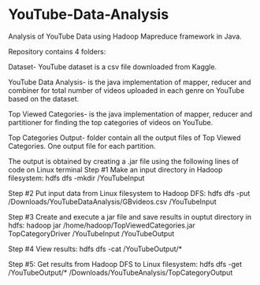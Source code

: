 # YouTube-Data-Analysis
Analysis of YouTube Data using Hadoop Mapreduce framework in Java.

Repository contains 4 folders:

Dataset- YouTube dataset is a csv file downloaded from Kaggle.

YouTube Data Analysis- is the java implementation of mapper, reducer and combiner
for total number of videos uploaded in each genre on YouTube based on the dataset.

Top Viewed Categories- is the java implementation of mapper, reducer and partitioner
for finding the top categories of videos on YouTube.

Top Categories Output- folder contain all the output files of Top Viewed Categories.
One output file for each partition.

The output is obtained by creating a .jar file using the following lines of code on Linux terminal
Step #1 Make an input directory in Hadoop filesystem: hdfs dfs -mkdir /YouTubeInput

Step #2 Put input data from Linux filesystem to Hadoop DFS: 
hdfs dfs -put /Downloads/YouTubeDataAnalysis/GBvideos.csv /YouTubeInput

Step #3 Create and execute a jar file and save results in ouptut directory in hdfs: 
hadoop jar /home/hadoop/TopViewedCategories.jar TopCategoryDriver /YouTubeInput /YouTubeOutput

Step #4 View results: hdfs dfs -cat /YouTubeOutput/*

Step #5: Get results from Hadoop DFS to Linux filesystem:
hdfs dfs -get /YouTubeOutput/* /Downloads/YouTubeAnalysis/TopCategoryOutput
